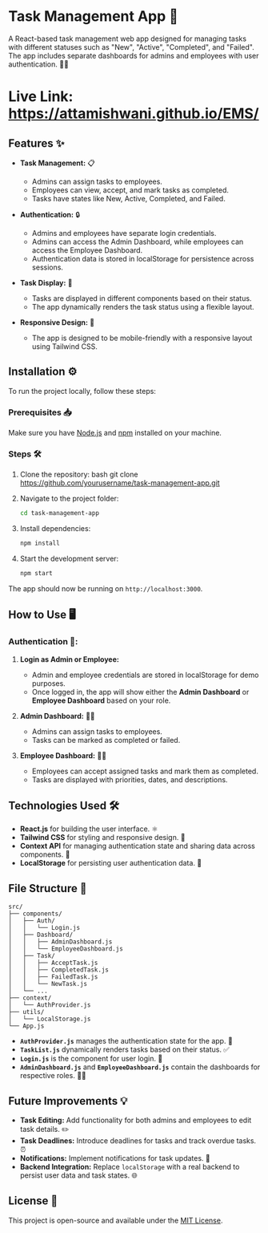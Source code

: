# Task Management App 🚀

A React-based task management web app designed for managing tasks with different statuses such as "New", "Active", "Completed", and "Failed". The app includes separate dashboards for admins and employees with user authentication. 💼✅

# Live Link: https://attamishwani.github.io/EMS/

## Features ✨

- **Task Management:** 📋

  - Admins can assign tasks to employees.
  - Employees can view, accept, and mark tasks as completed.
  - Tasks have states like New, Active, Completed, and Failed.

- **Authentication:** 🔒

  - Admins and employees have separate login credentials.
  - Admins can access the Admin Dashboard, while employees can access the Employee Dashboard.
  - Authentication data is stored in localStorage for persistence across sessions.

- **Task Display:** 📑

  - Tasks are displayed in different components based on their status.
  - The app dynamically renders the task status using a flexible layout.

- **Responsive Design:** 📱
  - The app is designed to be mobile-friendly with a responsive layout using Tailwind CSS.

## Installation ⚙️

To run the project locally, follow these steps:

### Prerequisites 📥

Make sure you have [Node.js](https://nodejs.org/) and [npm](https://npmjs.com/) installed on your machine.

### Steps 🛠️

1. Clone the repository:
bash
   git clone https://github.com/yourusername/task-management-app.git
   


2. Navigate to the project folder:

   ```bash
   cd task-management-app
   ```

3. Install dependencies:

   ```bash
   npm install
   ```

4. Start the development server:
   ```bash
   npm start
   ```

The app should now be running on `http://localhost:3000`.

## How to Use 🖥️

### Authentication 🔑:

1. **Login as Admin or Employee:**

   - Admin and employee credentials are stored in localStorage for demo purposes.
   - Once logged in, the app will show either the **Admin Dashboard** or **Employee Dashboard** based on your role.

2. **Admin Dashboard:** 👨‍💼

   - Admins can assign tasks to employees.
   - Tasks can be marked as completed or failed.

3. **Employee Dashboard:** 🧑‍💻
   - Employees can accept assigned tasks and mark them as completed.
   - Tasks are displayed with priorities, dates, and descriptions.

## Technologies Used 🛠️

- **React.js** for building the user interface. ⚛️
- **Tailwind CSS** for styling and responsive design. 🌈
- **Context API** for managing authentication state and sharing data across components. 🔄
- **LocalStorage** for persisting user authentication data. 💾

## File Structure 📁

```
src/
├── components/
│   ├── Auth/
│   │   └── Login.js
│   ├── Dashboard/
│   │   ├── AdminDashboard.js
│   │   └── EmployeeDashboard.js
│   ├── Task/
│   │   ├── AcceptTask.js
│   │   ├── CompletedTask.js
│   │   ├── FailedTask.js
│   │   └── NewTask.js
│   └── ...
├── context/
│   └── AuthProvider.js
├── utils/
│   └── LocalStorage.js
└── App.js
```

- **`AuthProvider.js`** manages the authentication state for the app. 🔑
- **`TaskList.js`** dynamically renders tasks based on their status. ✅
- **`Login.js`** is the component for user login. 👤
- **`AdminDashboard.js`** and **`EmployeeDashboard.js`** contain the dashboards for respective roles. 🧑‍💼

## Future Improvements 💡

- **Task Editing:** Add functionality for both admins and employees to edit task details. ✏️
- **Task Deadlines:** Introduce deadlines for tasks and track overdue tasks. ⏰
- **Notifications:** Implement notifications for task updates. 🔔
- **Backend Integration:** Replace `localStorage` with a real backend to persist user data and task states. 🌐

## License 📄

This project is open-source and available under the [MIT License](LICENSE).

